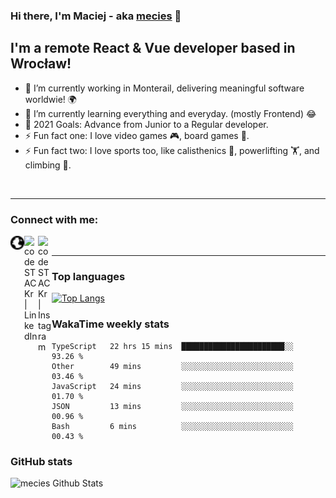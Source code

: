 ### Hi there, I'm Maciej - aka [mecies][website] 👋

## I'm a remote React & Vue developer based in Wrocław!

- 🔭  I’m currently working in Monterail, delivering meaningful software worldwie! 🌍
- 🌱  I’m currently learning everything and everyday. (mostly Frontend) 😂
- 🥅  2021 Goals: Advance from Junior to a Regular developer.
- ⚡ Fun fact one: I love video games 🎮, board games 🎲.
- ⚡ Fun fact two: I love sports too, like calisthenics 🧘, powerlifting 🏋️, and climbing 🧗.

<br />

---

### Connect with me:

[<img align="left" alt="codeSTACKr.com" width="22px" src="https://raw.githubusercontent.com/iconic/open-iconic/master/svg/globe.svg" />][website]
[<img align="left" alt="codeSTACKr | LinkedIn" width="22px" src="https://cdn.jsdelivr.net/npm/simple-icons@v3/icons/linkedin.svg" />][linkedin]
[<img align="left" alt="codeSTACKr | Instagram" width="22px" src="https://cdn.jsdelivr.net/npm/simple-icons@v3/icons/instagram.svg" />][instagram]

<br />

---

### Top languages

[![Top Langs](https://github-readme-stats.vercel.app/api/top-langs/?username=anuraghazra&layout=compact)](https://github.com/anuraghazra/github-readme-stats)

### WakaTime weekly stats 

<!--START_SECTION:waka-->
```text
TypeScript   22 hrs 15 mins  ███████████████████████░░   93.26 % 
Other        49 mins         ░░░░░░░░░░░░░░░░░░░░░░░░░   03.46 % 
JavaScript   24 mins         ░░░░░░░░░░░░░░░░░░░░░░░░░   01.70 % 
JSON         13 mins         ░░░░░░░░░░░░░░░░░░░░░░░░░   00.96 % 
Bash         6 mins          ░░░░░░░░░░░░░░░░░░░░░░░░░   00.43 %
```
<!--END_SECTION:waka-->

###  GitHub stats

<img align="left" alt="mecies Github Stats" src="https://github-readme-stats.vercel.app/api?username=mecies&show_icons=true&hide_border=true&hide=stars" />

[website]: https://mecies.github.io/me
[instagram]: https://instagram.com/xmasiek
[linkedin]: https://linkedin.com/in/maciej=hnat
